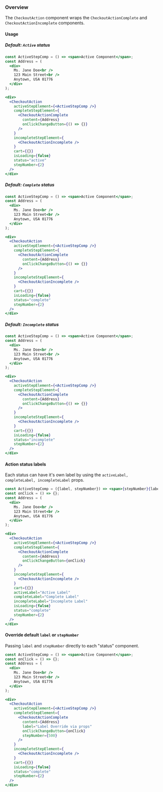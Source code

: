 ### Overview

The `CheckoutAction` component wraps the `CheckoutActionComplete` and `CheckoutActionIncomplete` components.

#### Usage

##### Default: `Active` status

```jsx
const ActiveStepComp = () => <span>Active Component</span>;
const Address = (
  <div>
    Ms. Jane Doe<br />
    123 Main Street<br />
    Anytown, USA 01776
  </div>
);

<div>
  <CheckoutAction
    activeStepElement={<ActiveStepComp />}
    completeStepElement={
      <CheckoutActionComplete
        content={Address}
        onClickChangeButton={() => {}}
      />
    }
    incompleteStepElement={
      <CheckoutActionIncomplete />
    }
    cart={{}}
    isLoading={false}
    status="active"
    stepNumber={2}
  />
</div>
```

##### Default: `Complete` status
```jsx
const ActiveStepComp = () => <span>Active Component</span>;
const Address = (
  <div>
    Ms. Jane Doe<br />
    123 Main Street<br />
    Anytown, USA 01776
  </div>
);

<div>
  <CheckoutAction
    activeStepElement={<ActiveStepComp />}
    completeStepElement={
      <CheckoutActionComplete
        content={Address}
        onClickChangeButton={() => {}}
      />
    }
    incompleteStepElement={
      <CheckoutActionIncomplete />
    }
    cart={{}}
    isLoading={false}
    status="complete"
    stepNumber={2}
  />
</div>
```

##### Default: `Incomplete` status
```jsx
const ActiveStepComp = () => <span>Active Component</span>;
const Address = (
  <div>
    Ms. Jane Doe<br />
    123 Main Street<br />
    Anytown, USA 01776
  </div>
);

<div>
  <CheckoutAction
    activeStepElement={<ActiveStepComp />}
    completeStepElement={
      <CheckoutActionComplete
        content={Address}
        onClickChangeButton={() => {}}
      />
    }
    incompleteStepElement={
      <CheckoutActionIncomplete />
    }
    cart={{}}
    isLoading={false}
    status="incomplete"
    stepNumber={2}
  />
</div>
```

#### Action status labels
Each status can have it's own label by using the `activeLabel, completeLabel, incompleteLabel` props.

```jsx
const ActiveStepComp = ({label, stepNumber}) => <span>{stepNumber}{label}: Active Component</span>;
const onClick = () => {};
const Address = (
  <div>
    Ms. Jane Doe<br />
    123 Main Street<br />
    Anytown, USA 01776
  </div>
);

<div>
  <CheckoutAction
    activeStepElement={<ActiveStepComp />}
    completeStepElement={
      <CheckoutActionComplete
        content={Address}
        onClickChangeButton={onClick}
      />
    }
    incompleteStepElement={
      <CheckoutActionIncomplete />
    }
    cart={{}}
    activeLabel="Active Label"
    completeLabel="Complete Label"
    incompleteLabel="Incomplete Label"
    isLoading={false}
    status="complete"
    stepNumber={2}
  />
</div>
```

#### Override default `label` or `stepNumber`
Passing `label` and `stepNumber` directly to each "status" component.
```jsx
const ActiveStepComp = () => <span>Active Component</span>;
const onClick = () => {};
const Address = (
  <div>
    Ms. Jane Doe<br />
    123 Main Street<br />
    Anytown, USA 01776
  </div>
);

<div>
  <CheckoutAction
    activeStepElement={<ActiveStepComp />}
    completeStepElement={
      <CheckoutActionComplete
        content={Address}
        label="Label Override via props"
        onClickChangeButton={onClick}
        stepNumber={500}
      />
    }
    incompleteStepElement={
      <CheckoutActionIncomplete />
    }
    cart={{}}
    isLoading={false}
    status="complete"
    stepNumber={2}
  />
</div>
```
